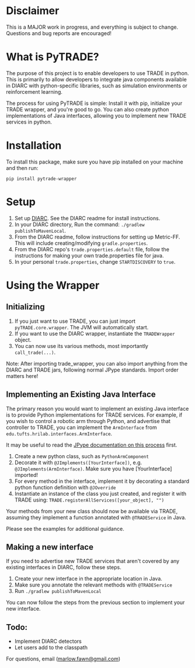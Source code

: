 # Disclaimer

This is a MAJOR work in progress, and everything is subject to change. Questions and bug reports are encouraged!

# What is PyTRADE?

The purpose of this project is to enable developers to use TRADE in python. This is primarily to allow developers to integrate java components available in DIARC with python-specific libraries, such as simulation environments or reinforcement learning.

The process for using PyTRADE is simple: Install it with pip, initialize your TRADE wrapper, and you're good to go. You can also create python implementations of Java interfaces, allowing you to implement new TRADE services in python.


# Installation

To install this package, make sure you have pip installed on your machine and then run:

`pip install pytrade-wrapper`

# Setup

1. Set up [DIARC](https://hrilab.tufts.edu:22280/diarc/diarc). See the DIARC readme for install instructions.
2. In your DIARC directory, Run the command: `./gradlew publishToMavenLocal`.
3. From the DIARC readme, follow instructions for setting up Metric-FF. This will include creating/modifying
   `gradle.properties`. 
4. From the DIARC repo's `trade.properties.default` file, follow the instructions for making your own trade.properties file for java.
5. In your personal `trade.properties`, change `STARTDISCOVERY` to `true`.

# Using the Wrapper

## Initializing 
1. If you just want to use TRADE, you can just import `pyTRADE.core.wrapper`. The JVM will automatically start.
2. If you want to use the DIARC wrapper, instantiate the `TRADEWrapper` object.
3. You can now use its various methods, most importantly `call_trade(...)`. 

Note: After importing trade_wrapper, you can also import anything from the DIARC and TRADE jars, following normal JPype standards. Import order matters here!

## Implementing an Existing Java Interface

The primary reason you would want to implement an existing Java interface is to provide Python implementations for TRADE services. For example, if you wish to control a robotic arm through Python, and advertise that controller to TRADE, you can implement the `ArmInterface` from `edu.tufts.hrilab.interfaces.ArmInterface`.

It may be useful to read the [JPype documentation on this process](https://jpype.readthedocs.io/en/latest/userguide.html#jimplements) first. 

1. Create a new python class, such as `PythonArmComponent`
2. Decorate it with `@JImplements([YourInterface])`, e.g. `@JImplements(ArmInterface)`. Make sure you have [YourInterface] imported!
3. For every method in the interface, implement it by decorating a standard python function definition with `@JOverride`
4. Instantiate an instance of the class you just created, and register it with TRADE using: `TRADE.registerAllServices([your_object], "")`

Your methods from your new class should now be available via TRADE, assuming they implement a function annotated with `@TRADEService` in Java.

Please see the examples for additional guidance.

## Making a new interface

If you need to advertise new TRADE services that aren't covered by any existing interfaces in DIARC, follow these steps.

1. Create your new interface in the appropriate location in Java.
2. Make sure you annotate the relevant methods with `@TRADEService`
3. Run `./gradlew publishToMavenLocal`

You can now follow the steps from the previous section to implement your new interface.

## Todo:

- Implement DIARC detectors
- Let users add to the classpath

For questions, email (marlow.fawn@gmail.com)